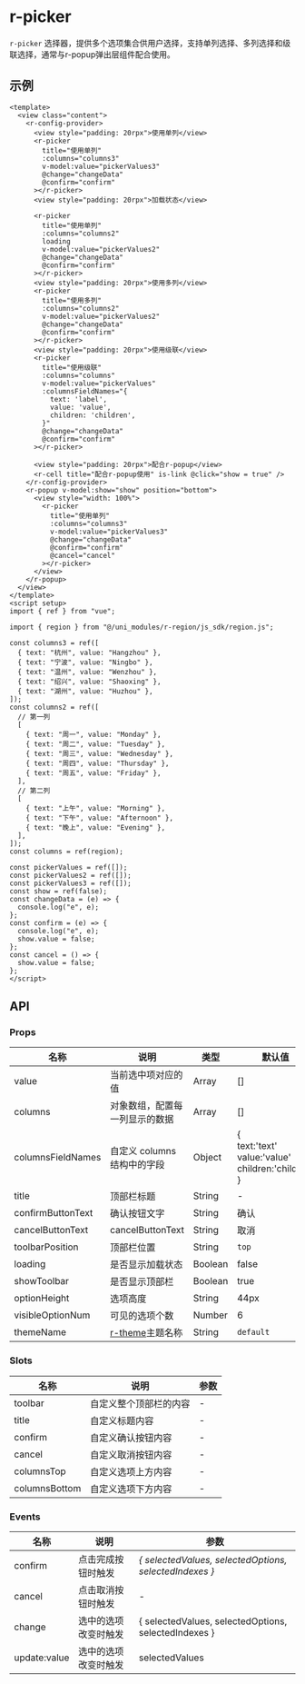 # r-picker

`r-picker` 选择器，提供多个选项集合供用户选择，支持单列选择、多列选择和级联选择，通常与r-popup弹出层组件配合使用。

## 示例

```vue
<template>
  <view class="content">
    <r-config-provider>
      <view style="padding: 20rpx">使用单列</view>
      <r-picker
        title="使用单列"
        :columns="columns3"
        v-model:value="pickerValues3"
        @change="changeData"
        @confirm="confirm"
      ></r-picker>
      <view style="padding: 20rpx">加载状态</view>

      <r-picker
        title="使用单列"
        :columns="columns2"
        loading
        v-model:value="pickerValues2"
        @change="changeData"
        @confirm="confirm"
      ></r-picker>
      <view style="padding: 20rpx">使用多列</view>
      <r-picker
        title="使用多列"
        :columns="columns2"
        v-model:value="pickerValues2"
        @change="changeData"
        @confirm="confirm"
      ></r-picker>
      <view style="padding: 20rpx">使用级联</view>
      <r-picker
        title="使用级联"
        :columns="columns"
        v-model:value="pickerValues"
        :columnsFieldNames="{
          text: 'label',
          value: 'value',
          children: 'children',
        }"
        @change="changeData"
        @confirm="confirm"
      ></r-picker>

      <view style="padding: 20rpx">配合r-popup</view>
      <r-cell title="配合r-popup使用" is-link @click="show = true" />
    </r-config-provider>
    <r-popup v-model:show="show" position="bottom">
      <view style="width: 100%">
        <r-picker
          title="使用单列"
          :columns="columns3"
          v-model:value="pickerValues3"
          @change="changeData"
          @confirm="confirm"
          @cancel="cancel"
        ></r-picker>
      </view>
    </r-popup>
  </view>
</template>
<script setup>
import { ref } from "vue";

import { region } from "@/uni_modules/r-region/js_sdk/region.js";

const columns3 = ref([
  { text: "杭州", value: "Hangzhou" },
  { text: "宁波", value: "Ningbo" },
  { text: "温州", value: "Wenzhou" },
  { text: "绍兴", value: "Shaoxing" },
  { text: "湖州", value: "Huzhou" },
]);
const columns2 = ref([
  // 第一列
  [
    { text: "周一", value: "Monday" },
    { text: "周二", value: "Tuesday" },
    { text: "周三", value: "Wednesday" },
    { text: "周四", value: "Thursday" },
    { text: "周五", value: "Friday" },
  ],
  // 第二列
  [
    { text: "上午", value: "Morning" },
    { text: "下午", value: "Afternoon" },
    { text: "晚上", value: "Evening" },
  ],
]);
const columns = ref(region);

const pickerValues = ref([]);
const pickerValues2 = ref([]);
const pickerValues3 = ref([]);
const show = ref(false);
const changeData = (e) => {
  console.log("e", e);
};
const confirm = (e) => {
  console.log("e", e);
  show.value = false;
};
const cancel = () => {
  show.value = false;
};
</script>
```

## API

### Props

| 名称              | 说明                                                         | 类型    | 默认值                                                                   | 可选值   |
| ----------------- | ------------------------------------------------------------ | ------- | ------------------------------------------------------------------------ | -------- |
| value             | 当前选中项对应的值                                           | Array   | []                                                                       | -        |
| columns           | 对象数组，配置每一列显示的数据                               | Array   | []                                                                       | -        |
| columnsFieldNames | 自定义 columns 结构中的字段                                  | Object  | {<br /> text:'text'<br /> value:'value'<br /> children:'children'<br />} | -        |
| title             | 顶部栏标题                                                   | String  | -                                                                        | -        |
| confirmButtonText | 确认按钮文字                                                 | String  | 确认                                                                     |          |
| cancelButtonText  | cancelButtonText                                             | String  | 取消                                                                     |          |
| toolbarPosition   | 顶部栏位置                                                   | String  | `top`                                                                    | `bottom` |
| loading           | 是否显示加载状态                                             | Boolean | false                                                                    | true     |
| showToolbar       | 是否显示顶部栏                                               | Boolean | true                                                                     | false    |
| optionHeight      | 选项高度                                                     | String  | 44px                                                                     |          |
| visibleOptionNum  | 可见的选项个数                                               | Number  | 6                                                                        |          |
| themeName         | [r-theme](https://ext.dcloud.net.cn/plugin?id=18661)主题名称 | String  | `default`                                                                |          |

### Slots

| 名称          | 说明                   | 参数 |
| ------------- | ---------------------- | ---- |
| toolbar       | 自定义整个顶部栏的内容 | -    |
| title         | 自定义标题内容         | -    |
| confirm       | 自定义确认按钮内容     | -    |
| cancel        | 自定义取消按钮内容     | -    |
| columnsTop    | 自定义选项上方内容     | -    |
| columnsBottom | 自定义选项下方内容     | -    |

### Events

| 名称         | 说明                 | 参数                                                   |
| ------------ | -------------------- | ------------------------------------------------------ |
| confirm      | 点击完成按钮时触发   | _{ selectedValues, selectedOptions, selectedIndexes }_ |
| cancel       | 点击取消按钮时触发   | -                                                      |
| change       | 选中的选项改变时触发 | { selectedValues, selectedOptions, selectedIndexes }   |
| update:value | 选中的选项改变时触发 | selectedValues                                         |
